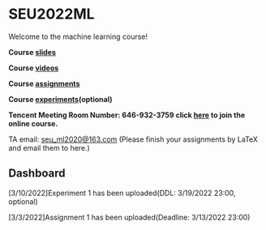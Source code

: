 # SEU2022ML
Welcome to the machine learning course!

**Course [slides](https://drive.google.com/drive/folders/1O2OdBMZTHEew5UeZcqZHZmZkvIwjFuDN?usp=sharing)**

**Course [videos](https://drive.google.com/drive/folders/1D1KAoDcaJNOJTKW-zg9rjepSM-PvwzWJ?usp=sharing)**

**Course [assignments](https://drive.google.com/drive/folders/1TlCS8b2Qsdh3n7oxUlszGSfDycs7e0DU)**

**Course [experiments](https://drive.google.com/drive/folders/1K2WN_LeiAxf8cJM8OK7ckgHCiHN7eI62?usp=sharing)(optional)**

**Tencent Meeting Room Number: 646-932-3759 click [here](https://meeting.tencent.com/p/6469323759) to join the online course.**

TA email: seu_ml2020@163.com (Please finish your assignments by LaTeX and email them to here.)
## Dashboard

\[3/10/2022\]Experiment 1 has been uploaded(DDL: 3/19/2022 23:00, optional)

\[3/3/2022\]Assignment 1 has been uploaded(Deadline: 3/13/2022 23:00)